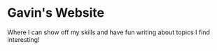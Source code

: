 # Gavin's Website

Where I can show off my skills and have fun writing about topics I find interesting!
